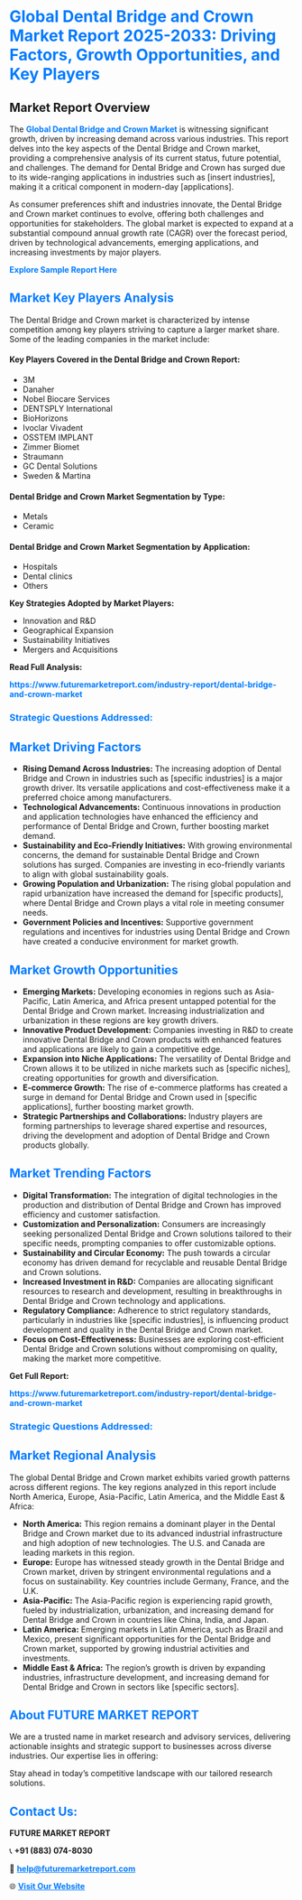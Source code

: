 <h1 style="color: #007BFF;">Global Dental Bridge and Crown Market Report 2025-2033: Driving Factors, Growth Opportunities, and Key Players</h1>

<section id="overview">
<h2>Market Report Overview</h2>
<p>The <a href="https://www.futuremarketreport.com/industry-report/dental-bridge-and-crown-market" style="color: #007BFF; text-decoration: none;"><strong>Global Dental Bridge and Crown Market</strong></a> is witnessing significant growth, driven by increasing demand across various industries. This report delves into the key aspects of the Dental Bridge and Crown market, providing a comprehensive analysis of its current status, future potential, and challenges. The demand for Dental Bridge and Crown has surged due to its wide-ranging applications in industries such as [insert industries], making it a critical component in modern-day [applications].</p>
<p>As consumer preferences shift and industries innovate, the Dental Bridge and Crown market continues to evolve, offering both challenges and opportunities for stakeholders. The global market is expected to expand at a substantial compound annual growth rate (CAGR) over the forecast period, driven by technological advancements, emerging applications, and increasing investments by major players.</p>
</section>

<section id="overview">
<p><a href="https://www.futuremarketreport.com/request-sample/reportId=79436" style="color: #007BFF; text-decoration: none;"><strong>Explore Sample Report Here</strong></a></p>
</section>

<section id="key-players">
<h2 style="color: #007BFF;">Market Key Players Analysis</h2>
<p>The Dental Bridge and Crown market is characterized by intense competition among key players striving to capture a larger market share. Some of the leading companies in the market include:</p>
<h4>Key Players Covered in the Dental Bridge and Crown Report:</h4>
<ul><li>3M</li><li>Danaher</li><li>Nobel Biocare Services</li><li>DENTSPLY International</li><li>BioHorizons</li><li>Ivoclar Vivadent</li><li>OSSTEM IMPLANT</li><li>Zimmer Biomet</li><li>Straumann</li><li>GC Dental Solutions</li><li>Sweden &amp; Martina</li></ul>
<h4>Dental Bridge and Crown Market Segmentation by Type:</h4>
<ul><li>Metals</li><li>Ceramic</li></ul>

<h4>Dental Bridge and Crown Market Segmentation by Application:</h4>
<ul><li>Hospitals</li><li>Dental clinics</li><li>Others</li></ul>
<p><strong>Key Strategies Adopted by Market Players:</strong></p>
<ul>
<li>Innovation and R&D</li>
<li>Geographical Expansion</li>
<li>Sustainability Initiatives</li>
<li>Mergers and Acquisitions</li>
</ul>
</section>

<section>
<p><strong>Read Full Analysis: </strong></p><a href="https://www.futuremarketreport.com/industry-report/dental-bridge-and-crown-market" style="color: #007BFF; text-decoration: none;"><strong>https://www.futuremarketreport.com/industry-report/dental-bridge-and-crown-market</strong></a>
<h3 style="color: #007BFF;">Strategic Questions Addressed:</h3>
</section>

<section id="driving-factors">
<h2 style="color: #007BFF;">Market Driving Factors</h2>
<ul>
<li><strong>Rising Demand Across Industries:</strong> The increasing adoption of Dental Bridge and Crown in industries such as [specific industries] is a major growth driver. Its versatile applications and cost-effectiveness make it a preferred choice among manufacturers.</li>
<li><strong>Technological Advancements:</strong> Continuous innovations in production and application technologies have enhanced the efficiency and performance of Dental Bridge and Crown, further boosting market demand.</li>
<li><strong>Sustainability and Eco-Friendly Initiatives:</strong> With growing environmental concerns, the demand for sustainable Dental Bridge and Crown solutions has surged. Companies are investing in eco-friendly variants to align with global sustainability goals.</li>
<li><strong>Growing Population and Urbanization:</strong> The rising global population and rapid urbanization have increased the demand for [specific products], where Dental Bridge and Crown plays a vital role in meeting consumer needs.</li>
<li><strong>Government Policies and Incentives:</strong> Supportive government regulations and incentives for industries using Dental Bridge and Crown have created a conducive environment for market growth.</li>
</ul>
</section>

<section id="growth-opportunities">
<h2 style="color: #007BFF;">Market Growth Opportunities</h2>
<ul>
<li><strong>Emerging Markets:</strong> Developing economies in regions such as Asia-Pacific, Latin America, and Africa present untapped potential for the Dental Bridge and Crown market. Increasing industrialization and urbanization in these regions are key growth drivers.</li>
<li><strong>Innovative Product Development:</strong> Companies investing in R&D to create innovative Dental Bridge and Crown products with enhanced features and applications are likely to gain a competitive edge.</li>
<li><strong>Expansion into Niche Applications:</strong> The versatility of Dental Bridge and Crown allows it to be utilized in niche markets such as [specific niches], creating opportunities for growth and diversification.</li>
<li><strong>E-commerce Growth:</strong> The rise of e-commerce platforms has created a surge in demand for Dental Bridge and Crown used in [specific applications], further boosting market growth.</li>
<li><strong>Strategic Partnerships and Collaborations:</strong> Industry players are forming partnerships to leverage shared expertise and resources, driving the development and adoption of Dental Bridge and Crown products globally.</li>
</ul>
</section>

<section id="trending-factors">
<h2 style="color: #007BFF;">Market Trending Factors</h2>
<ul>
<li><strong>Digital Transformation:</strong> The integration of digital technologies in the production and distribution of Dental Bridge and Crown has improved efficiency and customer satisfaction.</li>
<li><strong>Customization and Personalization:</strong> Consumers are increasingly seeking personalized Dental Bridge and Crown solutions tailored to their specific needs, prompting companies to offer customizable options.</li>
<li><strong>Sustainability and Circular Economy:</strong> The push towards a circular economy has driven demand for recyclable and reusable Dental Bridge and Crown solutions.</li>
<li><strong>Increased Investment in R&D:</strong> Companies are allocating significant resources to research and development, resulting in breakthroughs in Dental Bridge and Crown technology and applications.</li>
<li><strong>Regulatory Compliance:</strong> Adherence to strict regulatory standards, particularly in industries like [specific industries], is influencing product development and quality in the Dental Bridge and Crown market.</li>
<li><strong>Focus on Cost-Effectiveness:</strong> Businesses are exploring cost-efficient Dental Bridge and Crown solutions without compromising on quality, making the market more competitive.</li>
</ul>
</section>

<section>
<p><strong>Get Full Report: </strong></p><a href="https://www.futuremarketreport.com/industry-report/dental-bridge-and-crown-market" style="color: #007BFF; text-decoration: none;"><strong>https://www.futuremarketreport.com/industry-report/dental-bridge-and-crown-market</strong></a>
<h3 style="color: #007BFF;">Strategic Questions Addressed:</h3>
</section>


<section id="regional-analysis">
<h2 style="color: #007BFF;">Market Regional Analysis</h2>
<p>The global Dental Bridge and Crown market exhibits varied growth patterns across different regions. The key regions analyzed in this report include North America, Europe, Asia-Pacific, Latin America, and the Middle East & Africa:</p>
<ul>
<li><strong>North America:</strong> This region remains a dominant player in the Dental Bridge and Crown market due to its advanced industrial infrastructure and high adoption of new technologies. The U.S. and Canada are leading markets in this region.</li>
<li><strong>Europe:</strong> Europe has witnessed steady growth in the Dental Bridge and Crown market, driven by stringent environmental regulations and a focus on sustainability. Key countries include Germany, France, and the U.K.</li>
<li><strong>Asia-Pacific:</strong> The Asia-Pacific region is experiencing rapid growth, fueled by industrialization, urbanization, and increasing demand for Dental Bridge and Crown in countries like China, India, and Japan.</li>
<li><strong>Latin America:</strong> Emerging markets in Latin America, such as Brazil and Mexico, present significant opportunities for the Dental Bridge and Crown market, supported by growing industrial activities and investments.</li>
<li><strong>Middle East & Africa:</strong> The region’s growth is driven by expanding industries, infrastructure development, and increasing demand for Dental Bridge and Crown in sectors like [specific sectors].</li>
</ul>
</section>

<footer>
<h2 style="color: #007BFF;">About FUTURE MARKET REPORT</h2>
<p>We are a trusted name in market research and advisory services, delivering actionable insights and strategic support to businesses across diverse industries. Our expertise lies in offering:</p>

<p>Stay ahead in today’s competitive landscape with our tailored research solutions.</p>

<h2 style="color: #007BFF;">Contact Us:</h2>
<p><strong>FUTURE MARKET REPORT</strong></p>
<p>📞 <strong>+91 (883) 074-8030</strong></p>
<p>📧 <strong><a href="mailto:help@futuremarketreport.com" style="color: #007BFF;">help@futuremarketreport.com</a></strong></p>
<p>🌐 <strong><a href="https://www.futuremarketreport.com/" style="color: #007BFF;">Visit Our Website</a></strong></p>
</footer>